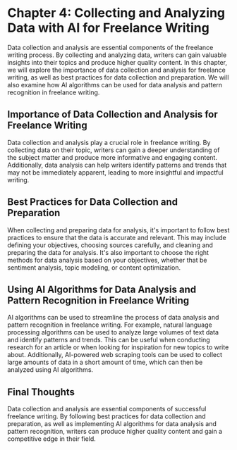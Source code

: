 Chapter 4: Collecting and Analyzing Data with AI for Freelance Writing
======================================================================

Data collection and analysis are essential components of the freelance writing process. By collecting and analyzing data, writers can gain valuable insights into their topics and produce higher quality content. In this chapter, we will explore the importance of data collection and analysis for freelance writing, as well as best practices for data collection and preparation. We will also examine how AI algorithms can be used for data analysis and pattern recognition in freelance writing.

Importance of Data Collection and Analysis for Freelance Writing
----------------------------------------------------------------

Data collection and analysis play a crucial role in freelance writing. By collecting data on their topic, writers can gain a deeper understanding of the subject matter and produce more informative and engaging content. Additionally, data analysis can help writers identify patterns and trends that may not be immediately apparent, leading to more insightful and impactful writing.

Best Practices for Data Collection and Preparation
--------------------------------------------------

When collecting and preparing data for analysis, it's important to follow best practices to ensure that the data is accurate and relevant. This may include defining your objectives, choosing sources carefully, and cleaning and preparing the data for analysis. It's also important to choose the right methods for data analysis based on your objectives, whether that be sentiment analysis, topic modeling, or content optimization.

Using AI Algorithms for Data Analysis and Pattern Recognition in Freelance Writing
----------------------------------------------------------------------------------

AI algorithms can be used to streamline the process of data analysis and pattern recognition in freelance writing. For example, natural language processing algorithms can be used to analyze large volumes of text data and identify patterns and trends. This can be useful when conducting research for an article or when looking for inspiration for new topics to write about. Additionally, AI-powered web scraping tools can be used to collect large amounts of data in a short amount of time, which can then be analyzed using AI algorithms.

Final Thoughts
--------------

Data collection and analysis are essential components of successful freelance writing. By following best practices for data collection and preparation, as well as implementing AI algorithms for data analysis and pattern recognition, writers can produce higher quality content and gain a competitive edge in their field.
